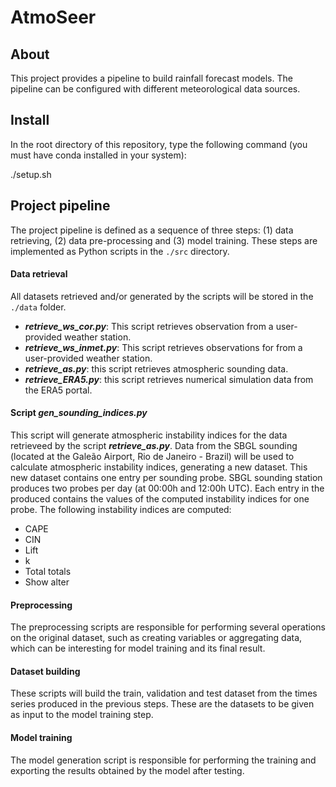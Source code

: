 # AtmoSeer

## About

This project provides a pipeline to build rainfall forecast models. The pipeline can be configured with different meteorological data sources.

## Install

In the root directory of this repository, type the following command (you must have conda installed in your system):

./setup.sh

## Project pipeline

The project pipeline is defined as a sequence of three steps: (1) data retrieving, (2) data pre-processing and (3) model training. These steps are implemented as Python scripts in the `./src` directory.

#### Data retrieval

All datasets retrieved and/or generated by the scripts will be stored in the `./data` folder.

- **_retrieve_ws_cor.py_**: This script retrieves observation from a user-provided weather station.
- **_retrieve_ws_inmet.py_**: This script retrieves observations for from a user-provided weather station.
- **_retrieve_as.py_**: this script retrieves atmospheric sounding data. 
- **_retrieve_ERA5.py_**: this script retrieves numerical simulation data from the ERA5 portal. 


#### Script **_gen_sounding_indices.py_** 

This script will generate atmospheric instability indices for the data retrieveed by the script **_retrieve_as.py_**. Data from the SBGL sounding (located at the Galeão Airport, Rio de Janeiro - Brazil) will be used to calculate atmospheric instability indices, generating a new dataset. This new dataset contains one entry per sounding probe. SBGL sounding station produces two probes per day (at 00:00h and 12:00h UTC). Each entry in the produced contains the values of the computed instability indices for one probe. The following instability indices are computed:

- CAPE
- CIN
- Lift
- k
- Total totals
- Show alter

#### Preprocessing

The preprocessing scripts are responsible for performing several operations on the original dataset, such as creating variables or aggregating data, which can be interesting for model training and its final result. 

#### Dataset building

These scripts will build the train, validation and test dataset from the times series produced in the previous steps. These are the datasets to be given as input to the model training step.

#### Model training

The model generation script is responsible for performing the training and exporting the results obtained by the model after testing. 
